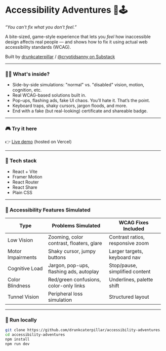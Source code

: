 # Accessibility Adventures 🧠🕹️

_“You can't fix what you don't feel.”_

A bite-sized, game-style experience that lets you _feel_ how inaccessible design affects real people — and shows how to fix it using actual web accessibility standards (WCAG).

Built by [drunkcaterpillar](https://github.com/drunkcaterpillar) / [@cryptidsanny on Substack](https://substack.com/@cryptidsanny)

---

### 🕵️‍♀️ What's inside?

- Side-by-side simulations: "normal" vs. "disabled" vision, motion, cognition, etc.
- Real WCAG-based solutions built in.
- Pop-ups, flashing ads, fake UI chaos. You’ll hate it. That’s the point.
- Keyboard traps, shaky cursors, jargon floods, and more.
- End with a fake (but real-looking) certificate and shareable badge.

---

### 🎮 Try it here

👉 [Live demo](https://your-live-link.vercel.app) (hosted on Vercel)

---

### 🔧 Tech stack

- React + Vite
- Framer Motion
- React Router
- React Share
- Plain CSS

---

### 🧩 Accessibility Features Simulated

| Type              | Problems Simulated                       | WCAG Fixes Included              |
| ----------------- | ---------------------------------------- | -------------------------------- |
| Low Vision        | Zooming, color contrast, floaters, glare | Contrast ratios, responsive zoom |
| Motor Impairments | Shaky cursor, jumpy buttons              | Larger targets, keyboard nav     |
| Cognitive Load    | Jargon, pop-ups, flashing ads, autoplay  | Stop/pause, simplified content   |
| Color Blindness   | Red/green confusions, color-only links   | Underlines, palette shift        |
| Tunnel Vision     | Peripheral loss simulation               | Structured layout                |

---

### 🚀 Run locally

```bash
git clone https://github.com/drunkcaterpillar/accessibility-adventures.git
cd accessibility-adventures
npm install
npm run dev
```
